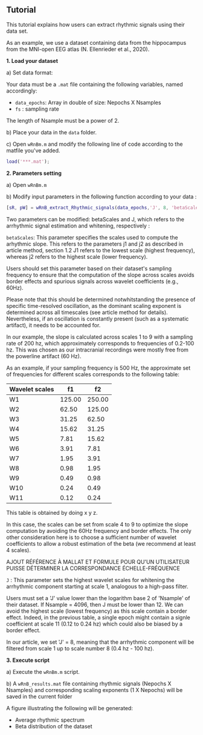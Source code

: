 ## Tutorial

This tutorial explains how users can extract rhythmic signals using their data set. 

As an example, we use a dataset containing data from the hippocampus from the MNI-open EEG atlas (N. Ellenrieder et al., 2020).

**1. Load your dataset**

a) Set data format:

  Your data must be a `.mat` file containing the following variables, named accordingly:
  - `data_epochs`: Array in double of size: Nepochs X Nsamples
  - `fs` : sampling rate 

   The length of Nsample must be a power of 2.
   
b) Place your data in the `data` folder.

c) Open `wRnBm.m` and modify the following line of code according to the matfile you've added.

```matlab
load('***.mat');
```

**2. Parameters setting**

a) Open `wRnBm.m`

b) Modify input parameters  in the following function according to your data :

```matlab
[sR, pW] = wRnB_extract_Rhythmic_signals(data_epochs,'J', 8, 'betaScales', [1,9]);
```
Two parameters can be modified: betaScales and J, which refers to the arrhythmic signal estimation and whitening, respectively : 

`betaScales`: This parameter specifies the scales used to compute the arhythmic slope. This refers to the parameters j1 and j2 as described in article method, section 1.2
J1 refers to the lowest scale (highest frequency), whereas j2 refers to the highest scale (lower frequency). 

Users should set this parameter based on their dataset's sampling frequency to ensure that the computation of the slope across scales avoids border effects and spurious signals across wavelet coefficients (e.g., 60Hz).

Please note that this should be determined notwhitstanding the presence of specific time-resolved oscillation, as the dominant scaling exponent is determined across all timescales (see article method for details). Nevertheless, if an oscillation is constantly present (such as a systematic artifact), it needs to be accounted for.

In our example, the slope is calculated across scales 1 to 9 with a sampling rate of 200 hz, which approximately corresponds to frequencies of 0.2-100 hz. This was chosen as our intracranial recordings were mostly free from the powerline artifact (60 Hz).

As an example, if your sampling frequency is 500 Hz, the approximate set of frequencies for different scales corresponds to the following table:

| Wavelet scales |    f1   |    f2   |
|----------------|---------|---------|
|       W1       |  125.00 |  250.00 |
|       W2       |   62.50 |  125.00 |
|       W3       |   31.25 |   62.50 |
|       W4       |   15.62 |   31.25 |
|       W5       |    7.81 |   15.62 |
|       W6       |    3.91 |    7.81 |
|       W7       |    1.95 |    3.91 |
|       W8       |    0.98 |    1.95 |
|       W9       |    0.49 |    0.98 |
|      W10       |    0.24 |    0.49 |
|      W11       |    0.12 |    0.24 |

This table is obtained by doing x y z.

In this case, the scales can be set from scale 4 to 9 to optimize the slope computation by avoiding the 60Hz frequency and border effects.
The only other consideration here is to choose a sufficient number of wavelet coefficients to allow a robust estimation of the beta (we recommend at least 4 scales).

AJOUT RÉFÉRENCE À MALLAT ET FORMULE POUR QU'UN UTILISATEUR PUISSE DÉTERMINER LA CORRESPONDANCE ÉCHELLE-FRÉQUENCE

`J` :  This parameter sets the highest wavelet scales for whitening the arrhythmic component starting at scale 1, analogous to a high-pass filter.

Users must set a 'J' value  lower than the logarithm base 2 of 'Nsample' of their dataset. If Nsample = 4096, then J must be lower than 12. We can avoid the highest scale (lowest frequency) as this scale contain a border effect. Indeed, in the previous table, a single epoch might contain a signle coefficient at scale 11 (0.12 to 0.24 hz)  which could also be biased by a border effect.

In our article, we set 'J' = 8, meaning that the arrhythmic component will be filtered from scale 1 up to scale number 8 (0.4 hz - 100 hz). 

**3. Execute script**

a) Execute the `wRnBm.m` script.

b) A `wRnB_results.mat` file containing rhythmic signals (Nepochs X Nsamples) and corresponding scaling exponents (1 X Nepochs) will be saved in the current folder
  
  A figure illustrating the following will be generated:
  - Average rhythmic spectrum
  - Beta distribution of the dataset
